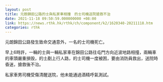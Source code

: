 ```yaml
---
layout: post
title: 元朗錦田公路的士與私家車相撞　的士司機送院搶救不治
date: 2021-11-18 09:50:59.000000000 +08:00
link: https://news.rthk.hk/rthk/ch/component/k2/1620340-20211118.htm
categories: rthk
---
```


元朗錦田公路發生致命交通意外，一名的士司機死亡。

早上6時許，一輛的士與一輛私家車在錦田公路往屯門方向近波地路相撞，兩輛車的車頭嚴重損毁，的士剷上行人路，的士司機一度被困，要由消防員救出，送院時昏迷，搶救後不治。

私家車男司機受傷清醒送院，他未能通過酒精呼氣測試。
